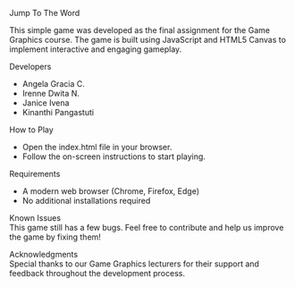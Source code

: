 Jump To The Word

This simple game was developed as the final assignment for the Game Graphics course. The game is built using JavaScript and HTML5 Canvas to implement interactive and engaging gameplay.

Developers
- Angela Gracia C.
- Irenne Dwita N.
- Janice Ivena 
- Kinanthi Pangastuti


How to Play
- Open the index.html file in your browser.
- Follow the on-screen instructions to start playing.

Requirements
- A modern web browser (Chrome, Firefox, Edge)
- No additional installations required

Known Issues
<br> This game still has a few bugs. Feel free to contribute and help us improve the game by fixing them!

Acknowledgments
<br>Special thanks to our Game Graphics lecturers for their support and feedback throughout the development process.
